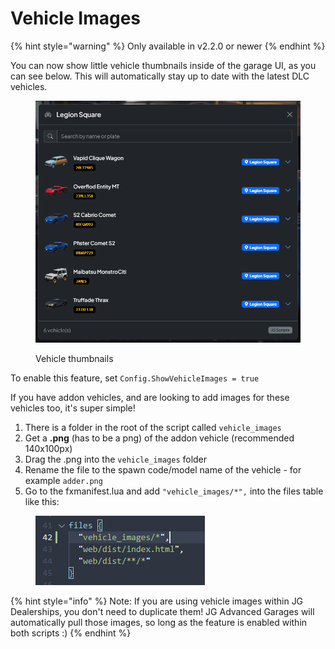 # Vehicle Images

{% hint style="warning" %}
Only available in v2.2.0 or newer
{% endhint %}

You can now show little vehicle thumbnails inside of the garage UI, as you can see below. This will automatically stay up to date with the latest DLC vehicles.

<figure><img src="../.gitbook/assets/image (2).png" alt=""><figcaption><p>Vehicle thumbnails</p></figcaption></figure>

To enable this feature, set `Config.ShowVehicleImages = true`

If you have addon vehicles, and are looking to add images for these vehicles too, it's super simple!&#x20;

1. There is a folder in the root of the script called `vehicle_images`
2. Get a **.png** (has to be a png) of the addon vehicle (recommended 140x100px)
3. Drag the .png into the `vehicle_images` folder
4. Rename the file to the spawn code/model name of the vehicle - for example `adder.png`&#x20;
5. Go to the fxmanifest.lua and add `"vehicle_images/*",` into the files table like this:

<figure><img src="../.gitbook/assets/image (33).png" alt=""><figcaption></figcaption></figure>

{% hint style="info" %}
Note: If you are using vehicle images within JG Dealerships, you don't need to duplicate them! JG Advanced Garages will automatically pull those images, so long as the feature is enabled within both scripts :)
{% endhint %}
